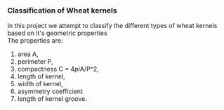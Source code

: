 ### Classification of Wheat kernels ###

In this project we attempt to classify the different types of wheat kernels based on it's geometric properties  
The properties are:
1. area A,
2. perimeter P,
3. compactness C = 4*pi*A/P^2,
4. length of kernel,
5. width of kernel,
6. asymmetry coefficient
7. length of kernel groove.  



